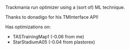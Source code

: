 Trackmania run optimizer using a (sort of) ML technique.

Thanks to donadigo for his TMInterface API!

Has optimizations on:
* TASTrainingMap1 (-0.06 from me)
* StarStadiumA05 (-0.04 from plastorex)
